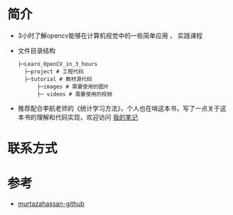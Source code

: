 # 简介

- 3小时了解opencv能够在计算机视觉中的一些简单应用 ， 实践课程

- 文件目录结构

  ```
  ├─Learn_OpenCV_in_3_hours
  	├─project # 工程代码
  	├─tutorial # 教材源代码
  		├─images # 需要使用的图片
  		├─ videos # 需要使用的视频
  ```

- 推荐配合李航老师的《统计学习方法》，个人也在啃这本书，写了一点关于这本书的理解和代码实现，欢迎访问 [我的笔记](https://github.com/tsuirak/Statistical-Learning-Methods-lihang)

# 联系方式



# 参考

- [murtazahassan-github](https://github.com/murtazahassan/Learn-OpenCV-in-3-hours)

